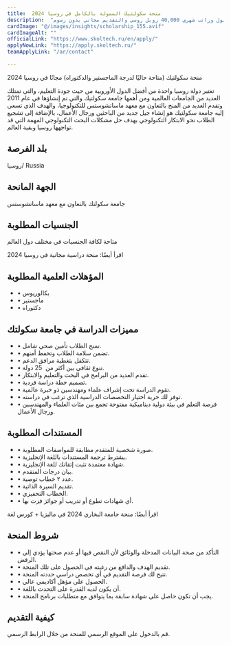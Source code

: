 ```yaml
---
title:  منحة سكولتيك الممولة بالكامل في روسيا 2024 
description:  "منحة جامعة سكولتيك في روسيا الممولة بالكامل لجميع الطلاب وتوفر فرص أسهل للقبول وراتب شهري 40,000 روبل روسي والتقديم مجاني بدون رسوم" 
cardImage: "@/images/insights/scholarship_155.avif" 
cardImageAlt: "" 
officialLink: "https://www.skoltech.ru/en/apply/" 
applyNowLink: "https://apply.skoltech.ru/" 
teamApplyLink: "/ar/contact"

---
```


منحة سكولتيك (متاحة حاليًا لدرجة الماجستير والدكتوراه) مجانًا في روسيا 2024

تعتبر دولة روسيا واحدة من أفضل الدول الأوروبية من حيث جودة التعليم، والتي تمتلك العديد من الجامعات العالمية ومن أهمها جامعة سكولتيك والتي تم إنشاؤها في عام 2011 وتقدم العديد من المنح بالتعاون مع معهد ماساتشوستس للتكنولوجيا، والهدف الذي تسعى إليه جامعة سكولتيك هو إنشاء جيل جديد من الباحثين ورجال الأعمال، بالإضافة إلى تشجيع الطلاب نحو الابتكار التكنولوجي بهدف حل مشكلات البحث التكنولوجي المهمة التي قد تواجهها روسيا وبقية العالم.

## بلد الفرصة

روسيا/ Russia

## الجهة المانحة

جامعة سكولتك بالتعاون مع معهد ماساتشوستس

## الجنسيات المطلوبة

متاحة لكافة الجنسيات في مختلف دول العالم

اقرأ أيضًا: منحة دراسية مجانية في روسيا 2024

## المؤهلات العلمية المطلوبة

- • بكالوريوس
- • ماجستير
- • دكتوراه

## مميزات الدراسة في جامعة سكولتك

- • تمنح الطلاب تأمين صحي شامل.
- • تضمن سلامة الطلاب وتحفظ أمنهم.
- • تتكفل بتغطية مرافق الدعم.
- • تنوع ثقافي بين أكثر من  25 دولة.
- • تقدم العديد من البرامج في البحث والتعليم والابتكار.
- • تصميم خطة دراسة فردية.
- • تقوم الدراسة تحت إشراف علماء ومهندسين ذو خبرة عالمية.
- • توفر لك حرية اختيار التخصصات الدراسية الذي ترغب في دراسته.
- • فرصة التعلم في بيئة دولية ديناميكية مفتوحة تجمع بين مئات العلماء والمهندسين ورجال الأعمال.

## المستندات المطلوبة

- • صورة شخصية للمتقدم مطابقة للمواصفات المطلوبة.
- • يشترط ترجمة المستندات باللغة الإنجليزية.
- • شهادة معتمدة تثبت إتقانك للغة الإنجليزية.
- • بيان درجات المتقدم.
- • عدد ٢ خطاب توصية.
- • تقديم السيرة الذاتية.
- • الخطاب التحفيزي.
- • أي شهادات تطوع أو تدريب أو جوائز فزت بها.

اقرأ أيضًا: منحة جامعة البخاري 2024 في ماليزيا + كورس لغة

## شروط المنحة

- • التأكد من صحة البيانات المدخلة والوثائق لأن النقص فيها أو عدم صحتها يؤدي إلى الرفض.
- • تقديم الهدف والدافع من رغبته في الحصول على تلك المنحة.
- • تتيح لك فرصة التقديم في أي تخصص دراسي حددته المنحة.
- • الحصول على مؤهل أكاديمي عالي.
- • أن يكون لديه القدرة على التحدث باللغة.
- • يجب أن تكون حاصل على شهادة سابقة بما يتوافق مع متطلبات برنامج المنحة.

## كيفية التقديم

قم بالدخول على الموقع الرسمي للمنحة من خلال الرابط الرسمي.


